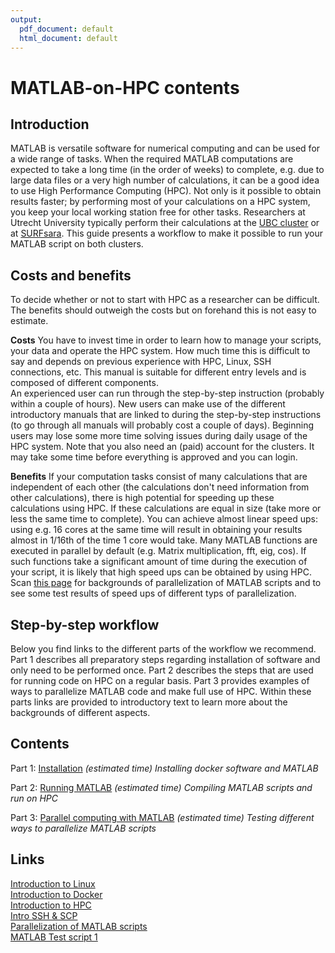 ```yaml
---
output:
  pdf_document: default
  html_document: default
---
```

# MATLAB-on-HPC contents

## Introduction
MATLAB is versatile software for numerical computing and can be used for a wide range of tasks. When the required MATLAB computations are expected to take a long time (in the order of weeks) to complete, e.g. due to large data files or a very high number of calculations, it can be a good idea to use High Performance Computing (HPC). 
Not only is it possible to obtain results faster; by performing most of your calculations on a HPC system, you keep your local working station free for other tasks.
Researchers at Utrecht University typically perform their calculations at the [UBC cluster](https://wiki.bioinformatics.umcutrecht.nl/bin/view/HPC/WebHome) or at [SURFsara](https://userinfo.surfsara.nl/).
This guide presents a workflow to make it possible to run your MATLAB script on both clusters.


## Costs and benefits
To decide whether or not to start with HPC as a researcher can be difficult. The benefits should outweigh the costs but on forehand this is not easy to estimate.

**Costs**
You have to invest time in order to learn how to manage your scripts, your data and operate the HPC system. How much time this is difficult to say and depends on previous experience with HPC, Linux, SSH connections, etc.
This manual is suitable for different entry levels and is composed of different components.  
An experienced user can run through the step-by-step instruction (probably within a couple of hours). New users can make use of the different introductory manuals that are linked to during the step-by-step instructions (to go through all manuals will probably cost a couple of days). Beginning users may lose some more time solving issues during daily usage of the HPC system.
Note that you also need an (paid) account for the clusters. It may take some time before everything is approved and you can login. 

**Benefits**
If your computation tasks consist of many calculations that are independent of each other (the calculations don't need information from other calculations), there is high potential for speeding up these calculations using HPC. If these calculations are equal in size (take more or less the same time to complete). You can achieve almost linear speed ups: using e.g. 16 cores at the same time will result in obtaining your results almost in 1/16th of the time 1 core would take. 
Many MATLAB functions are executed in parallel by default (e.g. Matrix multiplication, fft, eig, cos). If such functions take a significant amount of time during the execution of your script, it is likely that high speed ups can be obtained by using HPC. 
Scan [this page](./matlab.md) for backgrounds of parallelization of MATLAB scripts and to see some test results of speed ups of different typs of parallelization.


## Step-by-step workflow
Below you find links to the different parts of the workflow we recommend.
Part 1 describes all preparatory steps regarding installation of software and only need to be performed once.
Part 2 describes the steps that are used for running code on HPC on a regular basis. 
Part 3 provides examples of ways to parallelize MATLAB code and make full use of HPC.
Within these parts links are provided to introductory text to learn more about the backgrounds of different aspects.

## Contents

Part 1: [Installation](./Part-1-preparation.md)  *(estimated time)*
    *Installing docker software and MATLAB*
    
Part 2: [Running MATLAB](./Part-2-running-matlab.md)  *(estimated time)*
    *Compiling MATLAB scripts and run on HPC*

Part 3: [Parallel computing with MATLAB](./matlab.md)  *(estimated time)*
    *Testing different ways to parallelize MATLAB scripts*




## Links

[Introduction to Linux](./Linux_intro.md)  
[Introduction to Docker](./Docker_intro.md)  
[Introduction to HPC](./HPC_intro.md)  
[Intro SSH & SCP](./ssh.md)  
[Parallelization of MATLAB scripts](./matlab.md)  
[MATLAB Test script 1](./Test_1.m)  


